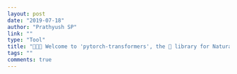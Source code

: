 ```yaml
---
layout: post
date: "2019-07-18"
author: "Prathyush SP"
link: ""
type: "Tool"
title: "🥁🥁🥁 Welcome to 'pytorch-transformers', the 👾 library for Natural Language Processing!"
tags: ""
comments: true
---
```

